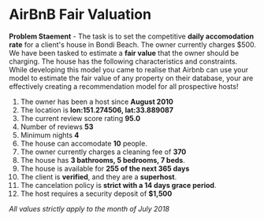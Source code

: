 # AirBnB Fair Valuation

**Problem Staement** - The task is to set the competitive **daily accomodation rate** for a client's house in Bondi Beach. The owner currently charges $500. We have been tasked to estimate a **fair value** that the owner should be charging. The house has the following characteristics and constraints. While developing this model you came to realise that Airbnb can use your model to estimate the fair value of any property on their database, your are effectively creating a recommendation model for all prospective hosts!


1. The owner has been a host since **August 2010**
1. The location is **lon:151.274506, lat:33.889087**
1. The current review score rating **95.0**
1. Number of reviews **53**
1. Minimum nights **4**
1. The house can accomodate **10** people.
1. The owner currently charges a cleaning fee of **370**
1. The house has **3 bathrooms, 5 bedrooms, 7 beds**.
1. The house is available for **255 of the next 365 days**
1. The client is **verified**, and they are a **superhost**.
1. The cancelation policy is **strict with a 14 days grace period**.
1. The host requires a security deposit of **$1,500**


*All values strictly apply to the month of July 2018*
